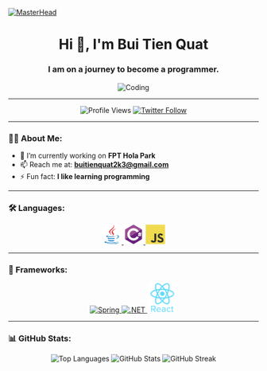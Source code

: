 [![MasterHead](https://firebasestorage.googleapis.com/v0/b/flexi-coding.appspot.com/o/dempgi7-520f8d5f-63d4-4453-8822-dbc149ae27f8.gif?alt=media&token=91c0c7b2-93c3-4029-b011-1a8703c5730d)](https://rishavchanda.io)

<h1 align="center">Hi 👋, I'm Bui Tien Quat</h1>
<h3 align="center">I am on a journey to become a programmer.</h3>

<div align="center">
  <img align="center" alt="Coding" width="400" src="https://cdn.dribbble.com/users/1162077/screenshots/3848914/programmer.gif">
</div>

---

<p align="center">
  <img src="https://komarev.com/ghpvc/?username=rishavchanda&label=Profile%20views&color=0e75b6&style=flat" alt="Profile Views" />
  <a href="https://twitter.com/rishavchanda" target="_blank" rel="noreferrer">
    <img src="https://img.shields.io/twitter/follow/rishavchanda?logo=twitter&style=for-the-badge" alt="Twitter Follow" />
  </a>
</p>

---

### 👨‍💻 About Me:
- 🔭 I’m currently working on **FPT Hola Park**  
- 📫 Reach me at: **buitienquat2k3@gmail.com**  
- ⚡ Fun fact: **I like learning programming**

---

### 🛠️ Languages:
<div align="center">
  <a href="https://www.java.com" target="_blank" rel="noreferrer">
    <img src="https://raw.githubusercontent.com/devicons/devicon/master/icons/java/java-original.svg" alt="Java" width="40" height="40"/>
  </a>
  <a href="https://learn.microsoft.com/en-us/dotnet/csharp/" target="_blank" rel="noreferrer">
    <img src="https://raw.githubusercontent.com/devicons/devicon/master/icons/csharp/csharp-original.svg" alt="C#" width="40" height="40"/>
  </a>
  <a href="https://developer.mozilla.org/en-US/docs/Web/JavaScript" target="_blank" rel="noreferrer">
    <img src="https://raw.githubusercontent.com/devicons/devicon/master/icons/javascript/javascript-original.svg" alt="JavaScript" width="40" height="40"/>
  </a>
</div>

---

### 🚀 Frameworks:
<div align="center">
  <a href="https://spring.io/" target="_blank" rel="noreferrer">
    <img src="https://www.vectorlogo.zone/logos/springio/springio-icon.svg" alt="Spring" width="60" height="60"/>
  </a>
  <a href="https://dotnet.microsoft.com/" target="_blank" rel="noreferrer">
    <img src="https://upload.wikimedia.org/wikipedia/commons/e/ee/.NET_Core_Logo.svg" alt=".NET" width="60" height="60"/>
    <a href="https://reactjs.org/" target="_blank" rel="noreferrer">
    <img src="https://raw.githubusercontent.com/devicons/devicon/master/icons/react/react-original-wordmark.svg" alt="React" width="60" height="60"/>
  </a>
  </a>
</div>

---

### 📊 GitHub Stats:
<div align="center">
  <img src="https://github-readme-stats.vercel.app/api/top-langs?username=Halocau&show_icons=true&locale=en&layout=compact&theme=tokyonight" alt="Top Languages" width="400"/>
  <img src="https://github-readme-stats.vercel.app/api?username=Halocau&theme=tokyonight&show_icons=true" alt="GitHub Stats" width="400"/>
  <img src="https://github-readme-streak-stats.herokuapp.com/?user=Halocau&&theme=tokyonight" alt="GitHub Streak" width="400"/>
</div>

